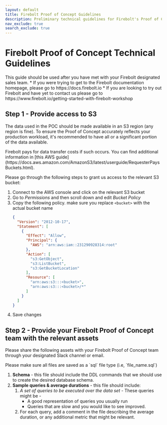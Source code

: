 ```yaml
---
layout: default
title: Firebolt Proof of Concept Guidelines
description: Preliminary technical guidelines for Firebolt's Proof of Concept process
nav_exclude: true
search_exclude: true
---
```


# Firebolt Proof of Concept Technical Guidelines

<aside>
This guide should be used after you have met with your Firebolt designated sales team.
* If you were trying to get to the Firebolt documentation homepage, please go to https://docs.firebolt.io
* If you are looking to try out Firebolt and have yet to contact us please go to https://www.firebolt.io/getting-started-with-firebolt-workshop
</aside>

## Step 1 - Provide access to S3
The data used in the POC should be made available in an S3 region (any region is fine). To ensure the Proof of Concept accurately reflects your production workload, it's recommended to have all or a significant portion of the data available.

<aside>
Firebolt pays for data transfer costs if such occurs. You can find additional information in [this
AWS guide](https://docs.aws.amazon.com/AmazonS3/latest/userguide/RequesterPaysBuckets.html). 
</aside>

Please go through the following steps to grant us access to the relevant S3 bucket:

1. Connect to the AWS console and click on the relevant S3 bucket
2. Go to *Permissions* and then scroll down and edit *Bucket Policy*
3. Copy the following policy. make sure you replace `<bucket>` with the actual bucket name
    ```json
    {
      "Version": "2012-10-17",
      "Statement": [
        {
          "Effect": "Allow",
          "Principal": {
            "AWS": "arn:aws:iam::231290928314:root"
          },
          "Action": [
            "s3:GetObject",
            "s3:ListBucket",
            "s3:GetBucketLocation"
          ],
          "Resource": [
            "arn:aws:s3:::<bucket>",
            "arn:aws:s3:::<bucket>/*"
          ]
        }
      ]
    }
    ```
4. Save changes

## Step 2 - Provide your Firebolt Proof of Concept team with the relevant assets

Please share the following assets with your Firebolt Proof of Concept team through your designated Slack channel or email.

<aside> Please make sure all files are saved as a `sql` file type (i.e, `file_name.sql`) </aside>

1. **Schema** - this file should include the DDL commands that we should use to create the desired database schema.
2. **Sample queries & average durations** - this file should include:
    1. *A set of queries to be executed over the data set* - These queries might be - 
        * A good representation of queries you usually run
        * Queries that are slow and you would like to see improved.
    2. For each query, add a comment in the file describing the average duration, or any additional metric that might be relevant.

